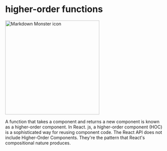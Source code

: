 # higher-order functions
<img src="https://assets.codepen.io/263032/internal/screenshots/pens/BKLXxv.default.png?fit=cover&format=auto&ha=false&height=540&quality=75&v=2&version=1458018306"
     alt="Markdown Monster icon" width="300"  />
      <br>

A function that takes a component and returns a new component is known as a higher-order component. In React. js, a higher-order component (HOC) is a sophisticated way for reusing component code. The React API does not include Higher-Order Components. They're the pattern that React's compositional nature produces.

